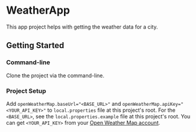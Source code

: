 # WeatherApp

This app project helps with getting the weather data for a city.

## Getting Started

### Command-line
Clone the project via the command-line.

### Project Setup
Add `openWeatherMap.baseUrl="<BASE_URL>"` and `openWeatherMap.apiKey="<YOUR_API_KEY>"` to 
`local.properties` file at this project's root. For the `<BASE_URL>`, see the `local.properties.example` 
file at this project's root. You can get `<YOUR_API_KEY>` from your [Open Weather Map account](https://home.openweathermap.org/api_keys).